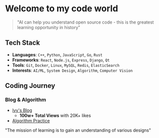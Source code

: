 # Welcome to my code world

> "AI can help you understand open source code - this is the greatest learning opportunity in history"

## Tech Stack

- **Languages**: `C++`, `Python`, `JavaScript`, `Go`, `Rust`
- **Frameworks**: `React`, `Node.js`, `Express`, `Django`, `Qt`
- **Tools**: `Git`, `Docker`, `Linux`, `MySQL`, `Redis`, `ElasticSearch`
- **Interests**: `AI/ML`, `System Design`, `Algorithm`, `Computer Vision`

## Coding Journey

### Blog & Algorithm
- [lvy's Blog](https://blog.csdn.net/2301_80171004?type=blog)
  - **100w+ Total Views** with 20K+ likes
- [Algorithm Practice](https://leetcode.cn/u/hhczc/)

"The mission of learning is to gain an understanding of various designs" 
